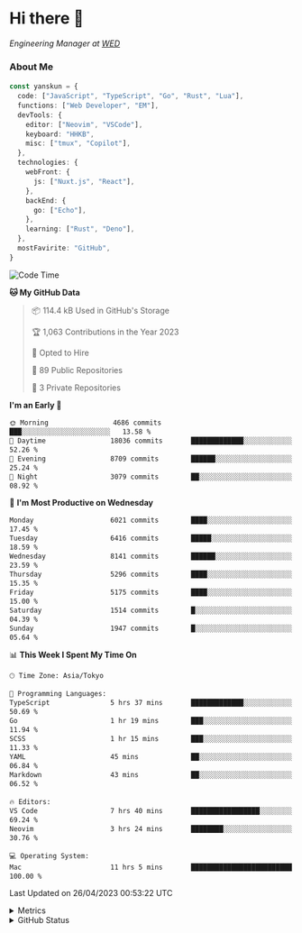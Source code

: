 # Hi there&nbsp;:wave:

<!-- ![Alt text](https://spotify-recently-played-readme.vercel.app/api?user=31kynbuubkiu3r4qh4hjuaglhfay) -->

_Engineering Manager at [WED](https://github.com/wedinc)_

### About Me

```ts
const yanskun = {
  code: ["JavaScript", "TypeScript", "Go", "Rust", "Lua"],
  functions: ["Web Developer", "EM"],
  devTools: {
    editor: ["Neovim", "VSCode"],
    keyboard: "HHKB",
    misc: ["tmux", "Copilot"],
  },
  technologies: {
    webFront: {
      js: ["Nuxt.js", "React"],
    },
    backEnd: {
      go: ["Echo"],
    },
    learning: ["Rust", "Deno"],
  },
  mostFavirite: "GitHub",
}
```

<!--START_SECTION:waka-->
![Code Time](http://img.shields.io/badge/Code%20Time-277%20hrs%2025%20mins-blue)

**🐱 My GitHub Data** 

> 📦 114.4 kB Used in GitHub's Storage 
 > 
> 🏆 1,063 Contributions in the Year 2023
 > 
> 💼 Opted to Hire
 > 
> 📜 89 Public Repositories 
 > 
> 🔑 3 Private Repositories 
 > 
**I'm an Early 🐤** 

```text
🌞 Morning                4686 commits        ███░░░░░░░░░░░░░░░░░░░░░░   13.58 % 
🌆 Daytime                18036 commits       █████████████░░░░░░░░░░░░   52.26 % 
🌃 Evening                8709 commits        ██████░░░░░░░░░░░░░░░░░░░   25.24 % 
🌙 Night                  3079 commits        ██░░░░░░░░░░░░░░░░░░░░░░░   08.92 % 
```
📅 **I'm Most Productive on Wednesday** 

```text
Monday                   6021 commits        ████░░░░░░░░░░░░░░░░░░░░░   17.45 % 
Tuesday                  6416 commits        █████░░░░░░░░░░░░░░░░░░░░   18.59 % 
Wednesday                8141 commits        ██████░░░░░░░░░░░░░░░░░░░   23.59 % 
Thursday                 5296 commits        ████░░░░░░░░░░░░░░░░░░░░░   15.35 % 
Friday                   5175 commits        ████░░░░░░░░░░░░░░░░░░░░░   15.00 % 
Saturday                 1514 commits        █░░░░░░░░░░░░░░░░░░░░░░░░   04.39 % 
Sunday                   1947 commits        █░░░░░░░░░░░░░░░░░░░░░░░░   05.64 % 
```


📊 **This Week I Spent My Time On** 

```text
🕑︎ Time Zone: Asia/Tokyo

💬 Programming Languages: 
TypeScript               5 hrs 37 mins       █████████████░░░░░░░░░░░░   50.69 % 
Go                       1 hr 19 mins        ███░░░░░░░░░░░░░░░░░░░░░░   11.94 % 
SCSS                     1 hr 15 mins        ███░░░░░░░░░░░░░░░░░░░░░░   11.33 % 
YAML                     45 mins             ██░░░░░░░░░░░░░░░░░░░░░░░   06.84 % 
Markdown                 43 mins             ██░░░░░░░░░░░░░░░░░░░░░░░   06.52 % 

🔥 Editors: 
VS Code                  7 hrs 40 mins       █████████████████░░░░░░░░   69.24 % 
Neovim                   3 hrs 24 mins       ████████░░░░░░░░░░░░░░░░░   30.76 % 

💻 Operating System: 
Mac                      11 hrs 5 mins       █████████████████████████   100.00 % 
```


 Last Updated on 26/04/2023 00:53:22 UTC
<!--END_SECTION:waka-->

<details>
  <summary>Metrics</summary>
  <img src="https://github.com/yanskun/yanskun/blob/main/github-metrics.svg" alt="Metrics">
</details>

<details>
  <summary>GitHub Status</summary>
  <picture>
    <source media="(prefers-color-scheme: dark)" srcset="https://raw.githubusercontent.com/yanskun/yanskun/master/profile-summary-card-output/nord_dark/0-profile-details.svg">
   <img src="https://raw.githubusercontent.com/yanskun/yanskun/master/profile-summary-card-output/default/0-profile-details.svg">
  </picture>
  <br>
  <picture>
    <source media="(prefers-color-scheme: dark)" srcset="https://raw.githubusercontent.com/yanskun/yanskun/master/profile-summary-card-output/nord_dark/1-repos-per-language.svg">
   <img src="https://raw.githubusercontent.com/yanskun/yanskun/master/profile-summary-card-output/default/1-repos-per-language.svg">
  </picture>
  <picture>
    <source media="(prefers-color-scheme: dark)" srcset="https://raw.githubusercontent.com/yanskun/yanskun/master/profile-summary-card-output/nord_dark/2-most-commit-language.svg">
   <img src="https://raw.githubusercontent.com/yanskun/yanskun/master/profile-summary-card-output/default/2-most-commit-language.svg">
  </picture>
  <br>
  <picture>
    <source media="(prefers-color-scheme: dark)" srcset="https://raw.githubusercontent.com/yanskun/yanskun/master/profile-summary-card-output/nord_dark/3-stats.svg">
   <img src="https://raw.githubusercontent.com/yanskun/yanskun/master/profile-summary-card-output/default/3-stats.svg">
  </picture>
  <picture>
    <source media="(prefers-color-scheme: dark)" srcset="https://raw.githubusercontent.com/yanskun/yanskun/master/profile-summary-card-output/nord_dark/4-productive-time.svg">
   <img src="https://raw.githubusercontent.com/yanskun/yanskun/master/profile-summary-card-output/default/4-productive-time.svg">
  </picture>
</details>

